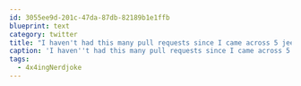 ```yaml
---
id: 3055ee9d-201c-47da-87db-82189b1e1ffb
blueprint: text
category: twitter
title: "I haven't had this many pull requests since I came across 5 jeeps stuck in the woods. #4x4ingNerdjoke"
caption: 'I haven''t had this many pull requests since I came across 5 jeeps stuck in the woods. <span class="hashtag hashtag_local">#<a href="http://tweettemp.darylchymko.ca/?tag=4x4ingnerdjoke">4x4ingNerdjoke</a>'
tags:
  - 4x4ingNerdjoke
---
```

